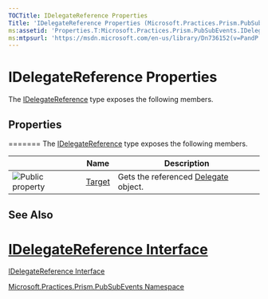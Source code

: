 ```yaml
---
TOCTitle: IDelegateReference Properties
Title: 'IDelegateReference Properties (Microsoft.Practices.Prism.PubSubEvents)'
ms:assetid: 'Properties.T:Microsoft.Practices.Prism.PubSubEvents.IDelegateReference'
ms:mtpsurl: 'https://msdn.microsoft.com/en-us/library/Dn736152(v=PandP.50)'
---
```



# IDelegateReference Properties


The [IDelegateReference](https://msdn.microsoft.com/en-us/library/microsoft.practices.prism.pubsubevents.idelegatereference(v=pandp.50)) type exposes the following members.

## Properties
=======
The [IDelegateReference](https://msdn.microsoft.com/library/microsoft.practices.prism.pubsubevents.idelegatereference) type exposes the following members.


<table>

<thead>
<tr class="header">
<th> </th>
<th>Name</th>
<th>Description</th>
</tr>
</thead>
<tbody>
<tr class="odd">
<td><img src="https://msdn.microsoft.com/en-us/Dn736152.pubproperty(en-us,PandP.50).gif" title="Public property" /></td>
<td><a href="https://msdn.microsoft.com/en-us/library/microsoft.practices.prism.pubsubevents.idelegatereference.target(v=pandp.50)">Target</a></td>
<td><div class="summary">
Gets the referenced <a href="http://msdn.microsoft.com/en-us/library/y22acf51">Delegate</a> object.
</div></td>
</tr>
</tbody>
</table>

## See Also


[IDelegateReference Interface](https://msdn.microsoft.com/en-us/library/microsoft.practices.prism.pubsubevents.idelegatereference(v=pandp.50))
=======

[IDelegateReference Interface](https://msdn.microsoft.com/library/microsoft.practices.prism.pubsubevents.idelegatereference)


[Microsoft.Practices.Prism.PubSubEvents Namespace](https://msdn.microsoft.com/en-us/library/microsoft.practices.prism.pubsubevents(v=pandp.50))
